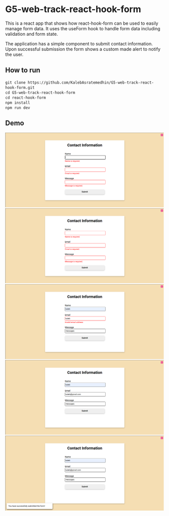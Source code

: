 # G5-web-track-react-hook-form

This is a react app that shows how react-hook-form can be used to easily manage form data. It uses the useForm hook to handle form data including validation and form state.

The application has a simple component to submit contact information. Upon successful submission the form shows a custom made alert to notify the user.

## How to run
```
git clone https://github.com/KalebAsratemedhin/G5-web-track-react-hook-form.git
cd G5-web-track-react-hook-form
cd react-hook-form
npm install
npm run dev
```

## Demo
![alt text](<Images/Screenshot from 2024-08-08 16-08-33.png>)
![alt text](<Images/Screenshot from 2024-08-08 16-08-41.png>)
![alt text](<Images/Screenshot from 2024-08-08 16-09-15.png>)
![alt text](<Images/Screenshot from 2024-08-08 16-09-29.png>)
![alt text](<Images/Screenshot from 2024-08-08 16-09-35.png>)
